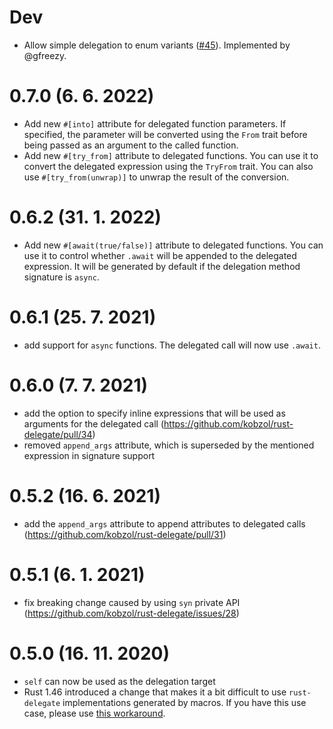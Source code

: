 # Dev
- Allow simple delegation to enum variants ([#45](https://github.com/Kobzol/rust-delegate/pull/45)).
Implemented by @gfreezy.

# 0.7.0 (6. 6. 2022)
- Add new `#[into]` attribute for delegated function parameters. If specified, the parameter will be
converted using the `From` trait before being passed as an argument to the called function.
- Add new `#[try_from]` attribute to delegated functions. You can use it to convert the delegated
expression using the `TryFrom` trait. You can also use `#[try_from(unwrap)]` to unwrap the result of
the conversion.

# 0.6.2 (31. 1. 2022)
- Add new `#[await(true/false)]` attribute to delegated functions. You can use it to control whether
`.await` will be appended to the delegated expression. It will be generated by default if the delegation
method signature is `async`.

# 0.6.1 (25. 7. 2021)
- add support for `async` functions. The delegated call will now use `.await`.

# 0.6.0 (7. 7. 2021)
- add the option to specify inline expressions that will be used as arguments for the delegated call (https://github.com/kobzol/rust-delegate/pull/34)
- removed `append_args` attribute, which is superseded by the mentioned expression in signature support

# 0.5.2 (16. 6. 2021)
- add the `append_args` attribute to append attributes to delegated calls (https://github.com/kobzol/rust-delegate/pull/31)

# 0.5.1 (6. 1. 2021)
- fix breaking change caused by using `syn` private API (https://github.com/kobzol/rust-delegate/issues/28) 

# 0.5.0 (16. 11. 2020)
- `self` can now be used as the delegation target
- Rust 1.46 introduced a change that makes it a bit difficult to use `rust-delegate` implementations
generated by macros. If you have this use case, please use [this workaround](https://github.com/kobzol/rust-delegate/issues/25#issuecomment-716774685).
